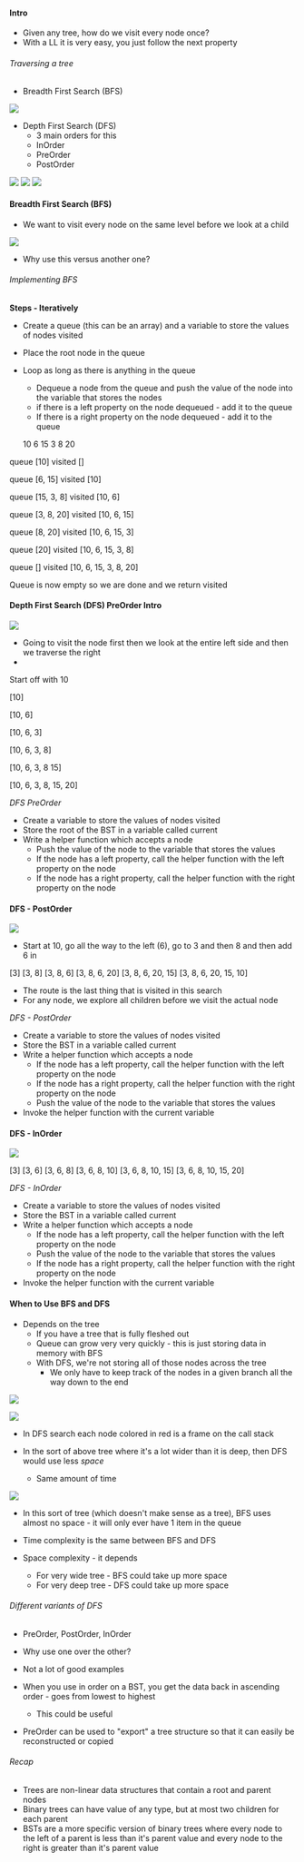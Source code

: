 #### Intro

- Given any tree, how do we visit every node once?
- With a LL it is very easy, you just follow the next property

###### Traversing a tree

- Breadth First Search (BFS)

![](../images/36.png)

- Depth First Search (DFS)
    * 3 main orders for this
    * InOrder
    * PreOrder
    * PostOrder

![](../images/37.png)
![](../images/38.png)
![](../images/39.png)

#### Breadth First Search (BFS)

- We want to visit every node on the same level before we look at a child

![](../images/36.png)

- Why use this versus another one?

###### Implementing BFS

**Steps - Iteratively**

- Create a queue (this can be an array) and a variable to store the values of nodes visited
- Place the root node in the queue
- Loop as long as there is anything in the queue
    * Dequeue a node from the queue and push the value of the node into the variable that stores the nodes
    * if there is a left property on the node dequeued - add it to the queue
    * If there is a right property on the node dequeued - add it to the queue


  10
 6     15
3  8     20

queue [10]
visited []

queue [6, 15]
visited [10]

queue [15, 3, 8]
visited [10, 6]

queue [3, 8, 20]
visited [10, 6, 15]

queue [8, 20]
visited [10, 6, 15, 3]

queue [20]
visited [10, 6, 15, 3, 8]

queue []
visited [10, 6, 15, 3, 8, 20]

Queue is now empty so we are done and we return visited

#### Depth First Search (DFS) PreOrder Intro

![](../images/38.png)

- Going to visit the node first then we look at the entire left side and then we traverse the right
-

Start off with 10

[10]

[10, 6]

[10, 6, 3]

[10, 6, 3, 8]

[10, 6, 3, 8 15]

[10, 6, 3, 8, 15, 20]

*DFS PreOrder*

- Create a variable to store the values of nodes visited
- Store the root of the BST in a variable called current
- Write a helper function which accepts a node
    * Push the value of the node to the variable that stores the values
    * If the node has a left property, call the helper function with the left property on the node
    * If the node has a right property, call the helper function with the right property on the node

#### DFS - PostOrder

![](../images/39.png)

- Start at 10, go all the way to the left (6), go to 3 and then 8 and then add 6 in

[3]
[3, 8]
[3, 8, 6]
[3, 8, 6, 20]
[3, 8, 6, 20, 15]
[3, 8, 6, 20, 15, 10]

- The route is the last thing that is visited in this search
- For any node, we explore all children before we visit the actual node

*DFS - PostOrder*

- Create a variable to store the values of nodes visited
- Store the BST in a variable called current
- Write a helper function which accepts a node
    * If the node has a left property, call the helper function with the left property on the node
    * If the node has a right property, call the helper function with the right property on the node
    * Push the value of the node to the variable that stores the values
- Invoke the helper function with the current variable

#### DFS - InOrder

![](../images/37.png)

[3]
[3, 6]
[3, 6, 8]
[3, 6, 8, 10]
[3, 6, 8, 10, 15]
[3, 6, 8, 10, 15, 20]

*DFS - InOrder*

- Create a variable to store the values of nodes visited
- Store the BST in a variable called current
- Write a helper function which accepts a node
    * If the node has a left property, call the helper function with the left property on the node
    * Push the value of the node to the variable that stores the values
    * If the node has a right property, call the helper function with the right property on the node
- Invoke the helper function with the current variable

#### When to Use BFS and DFS

- Depends on the tree
    * If you have a tree that is fully fleshed out 
    * Queue can grow very very quickly - this is just storing data in memory with BFS
    * With DFS, we're not storing all of those nodes across the tree
        - We only have to keep track of the nodes in a given branch all the way down to the end

![](../images/40.png)

![](../images/41.png)

- In DFS search each node colored in red is a frame on the call stack

- In the sort of above tree where it's a lot wider than it is deep, then DFS would use less *space*
    - Same amount of time

![](../images/42.png)

- In this sort of tree (which doesn't make sense as a tree), BFS uses almost no space - it will only ever have 1 item in the queue

- Time complexity is the same between BFS and DFS
- Space complexity - it depends
    * For very wide tree - BFS could take up more space
    * For very deep tree - DFS could take up more space

###### Different variants of DFS

- PreOrder, PostOrder, InOrder

- Why use one over the other?
- Not a lot of good examples
- When you use in order on a BST, you get the data back in ascending order - goes from lowest to highest
    * This could be useful
- PreOrder can be used to "export" a tree structure so that it can easily be reconstructed or copied

###### Recap

- Trees are non-linear data structures that contain a root and parent nodes
- Binary trees can have value of any type, but at most two children for each parent
- BSTs are a more specific version of binary trees where every node to the left of a parent is less than it's parent value and every node to the right is greater than it's parent value